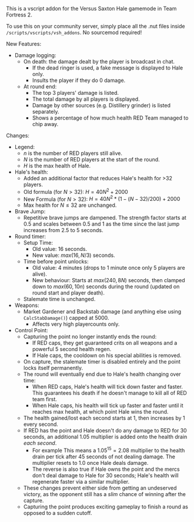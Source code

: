 This is a vscript addon for the Versus Saxton Hale gamemode in Team Fortress 2.

To use this on your community server, simply place all the .nut files inside `/scripts/vscripts/vsh_addons`. No sourcemod required!

New Features:
- Damage logging:
  - On death: the damage dealt by the player is broadcast in chat.
    - If the dead ringer is used, a fake message is displayed to Hale only.
    - Insults the player if they do 0 damage.
  - At round end:
    - The top 3 players' damage is listed.
    - The total damage by all players is displayed.
    - Damage by other sources (e.g. Distillery grinder) is listed separately.
    - Shows a percentage of how much health RED Team managed to chip away.

Changes:
- Legend:
  - $n$ is the number of RED players still alive.
  - $N$ is the number of RED players at the start of the round.
  - $H$ is the max health of Hale.
- Hale's health:
  - Added an additional factor that reduces Hale's health for >32 players.
  - Old formula (for $N \gt 32$): $H = 40N^2 + 2000$
  - New Formula (for $N \gt 32$): $H = 40N^2 * (1 - (N-32)/200) + 2000$
  - Max health for $N \leq 32$ are unchanged.
- Brave Jump:
  - Repetitive brave jumps are dampened. The strength factor starts at 0.5 and scales between 0.5 and 1 as the time since the last jump increases from 2.5 to 5 seconds.
- Round timer:
  - Setup Time:
    - Old value: 16 seconds.
    - New value: $max(16, N/3)$ seconds.
  - Time before point unlocks:
    - Old value: 4 minutes (drops to 1 minute once only 5 players are alive).
    - New behaviour: Starts at $max(240, 8N)$ seconds, then clamped down to $max(60, 10n)$ seconds during the round (updated on round start and player death).
  - Stalemate time is unchanged.
- Weapons:
  - Market Gardener and Backstab damage (and anything else using `CalcStabDamage()`) capped at 5000.
    - Affects very high playercounts only.
- Control Point:
  - Capturing the point no longer instantly ends the round:
    - If RED caps, they get guaranteed crits on all weapons and a powerful 5 second health regen.
    - If Hale caps, the cooldown on his special abilities is removed.
  - On capture, the stalemate timer is disabled entirely and the point locks itself permanently.
  - The round will eventually end due to Hale's health changing over time:
    - When RED caps, Hale's health will tick down faster and faster. This guarantees his death if he doesn't manage to kill all of RED team first.
    - When Hale caps, his health will tick up faster and faster until it reaches max health, at which point Hale wins the round.
  - The health gained/lost each second starts at 1, then increases by 1 every second.
  - If RED has the point and Hale doesn't do any damage to RED for 30 seconds, an additional 1.05 multiplier is added onto the health drain *each second*.
    - For example This means a $1.05^{15} = 2.08$ multiplier to the health drain per tick after 45 seconds of not dealing damage. The multiplier resets to 1.0 once Hale deals damage.
    - The reverse is also true if Hale owns the point and the mercs don't deal damage to Hale for 30 seconds; Hale's health will regenerate faster via a similar multiplier.
  - These changes prevent either side from getting an undeserved victory, as the opponent still has a *slim* chance of winning after the capture.
  - Capturing the point produces exciting gameplay to finish a round as opposed to a sudden cutoff.